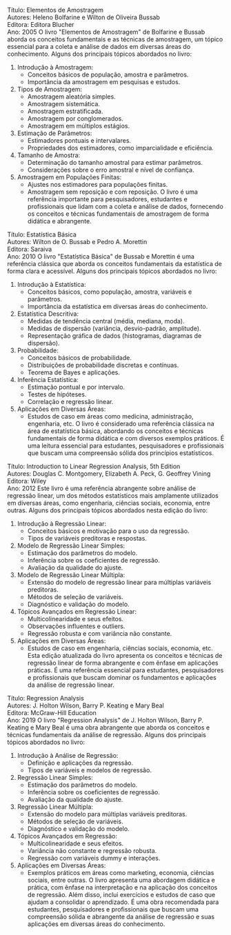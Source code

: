 Título: Elementos de Amostragem  
Autores: Heleno Bolfarine e Wilton de Oliveira Bussab  
Editora: Editora Blucher  
Ano: 2005
O livro "Elementos de Amostragem" de Bolfarine e Bussab aborda os conceitos fundamentais e as técnicas de amostragem, um tópico essencial para a coleta e análise de dados em diversas áreas do conhecimento.
Alguns dos principais tópicos abordados no livro:
1.  Introdução à Amostragem:
    *   Conceitos básicos de população, amostra e parâmetros.
    *   Importância da amostragem em pesquisas e estudos.
2.  Tipos de Amostragem:
    *   Amostragem aleatória simples.
    *   Amostragem sistemática.
    *   Amostragem estratificada.
    *   Amostragem por conglomerados.
    *   Amostragem em múltiplos estágios.
3.  Estimação de Parâmetros:
    *   Estimadores pontuais e intervalares.
    *   Propriedades dos estimadores, como imparcialidade e eficiência.
4.  Tamanho de Amostra:
    *   Determinação do tamanho amostral para estimar parâmetros.
    *   Considerações sobre o erro amostral e nível de confiança.
5.  Amostragem em Populações Finitas:
    *   Ajustes nos estimadores para populações finitas.
    *   Amostragem sem reposição e com reposição.
O livro é uma referência importante para pesquisadores, estudantes e profissionais que lidam com a coleta e análise de dados, fornecendo os conceitos e técnicas fundamentais de amostragem de forma didática e abrangente.

Título: Estatística Básica  
Autores: Wilton de O. Bussab e Pedro A. Morettin  
Editora: Saraiva  
Ano: 2010
O livro "Estatística Básica" de Bussab e Morettin é uma referência clássica que aborda os conceitos fundamentais da estatística de forma clara e acessível.
Alguns dos principais tópicos abordados no livro:
1.  Introdução à Estatística:
    *   Conceitos básicos, como população, amostra, variáveis e parâmetros.
    *   Importância da estatística em diversas áreas do conhecimento.
2.  Estatística Descritiva:
    *   Medidas de tendência central (média, mediana, moda).
    *   Medidas de dispersão (variância, desvio-padrão, amplitude).
    *   Representação gráfica de dados (histogramas, diagramas de dispersão).
3.  Probabilidade:
    *   Conceitos básicos de probabilidade.
    *   Distribuições de probabilidade discretas e contínuas.
    *   Teorema de Bayes e aplicações.
4.  Inferência Estatística:
    *   Estimação pontual e por intervalo.
    *   Testes de hipóteses.
    *   Correlação e regressão linear.
5.  Aplicações em Diversas Áreas:
    *   Estudos de caso em áreas como medicina, administração, engenharia, etc.
O livro é considerado uma referência clássica na área de estatística básica, abordando os conceitos e técnicas fundamentais de forma didática e com diversos exemplos práticos. É uma leitura essencial para estudantes, pesquisadores e profissionais que buscam uma compreensão sólida dos princípios estatísticos.

Título: Introduction to Linear Regression Analysis, 5th Edition  
Autores: Douglas C. Montgomery, Elizabeth A. Peck, G. Geoffrey Vining  
Editora: Wiley  
Ano: 2012
Este livro é uma referência abrangente sobre análise de regressão linear, um dos métodos estatísticos mais amplamente utilizados em diversas áreas, como engenharia, ciências sociais, economia, entre outras.
Alguns dos principais tópicos abordados nesta edição do livro:
1.  Introdução à Regressão Linear:
    *   Conceitos básicos e motivação para o uso da regressão.
    *   Tipos de variáveis preditoras e respostas.
2.  Modelo de Regressão Linear Simples:
    *   Estimação dos parâmetros do modelo.
    *   Inferência sobre os coeficientes de regressão.
    *   Avaliação da qualidade do ajuste.
3.  Modelo de Regressão Linear Múltipla:
    *   Extensão do modelo de regressão linear para múltiplas variáveis preditoras.
    *   Métodos de seleção de variáveis.
    *   Diagnóstico e validação do modelo.
4.  Tópicos Avançados em Regressão Linear:
    *   Multicolinearidade e seus efeitos.
    *   Observações influentes e outliers.
    *   Regressão robusta e com variância não constante.
5.  Aplicações em Diversas Áreas:
    *   Estudos de caso em engenharia, ciências sociais, economia, etc.
Esta edição atualizada do livro apresenta os conceitos e técnicas de regressão linear de forma abrangente e com ênfase em aplicações práticas. É uma referência essencial para estudantes, pesquisadores e profissionais que buscam dominar os fundamentos e aplicações da análise de regressão linear.

Título: Regression Analysis  
Autores: J. Holton Wilson, Barry P. Keating e Mary Beal  
Editora: McGraw-Hill Education  
Ano: 2019
O livro "Regression Analysis" de J. Holton Wilson, Barry P. Keating e Mary Beal é uma obra abrangente que aborda os conceitos e técnicas fundamentais da análise de regressão.
Alguns dos principais tópicos abordados no livro:
1.  Introdução à Análise de Regressão:
    *   Definição e aplicações da regressão.
    *   Tipos de variáveis e modelos de regressão.
2.  Regressão Linear Simples:
    *   Estimação dos parâmetros do modelo.
    *   Inferência sobre os coeficientes de regressão.
    *   Avaliação da qualidade do ajuste.
3.  Regressão Linear Múltipla:
    *   Extensão do modelo para múltiplas variáveis preditoras.
    *   Métodos de seleção de variáveis.
    *   Diagnóstico e validação do modelo.
4.  Tópicos Avançados em Regressão:
    *   Multicolinearidade e seus efeitos.
    *   Variância não constante e regressão robusta.
    *   Regressão com variáveis dummy e interações.
5.  Aplicações em Diversas Áreas:
    *   Exemplos práticos em áreas como marketing, economia, ciências sociais, entre outras.
O livro apresenta uma abordagem didática e prática, com ênfase na interpretação e na aplicação dos conceitos de regressão. Além disso, inclui exercícios e estudos de caso que ajudam a consolidar o aprendizado.
É uma obra recomendada para estudantes, pesquisadores e profissionais que buscam uma compreensão sólida e abrangente da análise de regressão e suas aplicações em diversas áreas do conhecimento.

